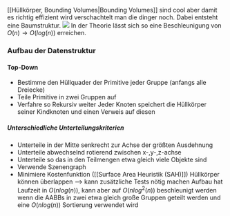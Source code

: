 [[Hüllkörper, Bounding Volumes|Bounding Volumes]] sind cool aber damit es richtig effizient wird verschachtelt man die dinger noch. Dabei entsteht eine Baumstruktur.
![](BVH.png)
In der Theorie lässt sich so eine Beschleunigung von $O(n) \rightarrow O(log(n))$  erreichen.

### Aufbau der Datenstruktur
#### Top-Down
- Bestimme den Hüllquader der Primitive jeder Gruppe (anfangs alle Dreiecke)
- Teile Primitive in zwei Gruppen auf
- Verfahre so Rekursiv weiter
Jeder Knoten speichert die Hüllkörper seiner Kindknoten und einen Verweis auf diesen
##### Unterschiedliche Unterteilungskriterien
- Unterteile in der Mitte senkrecht zur Achse der größten Ausdehnung
- Unterteile abwechselnd rotierend zwischen x-,y-,z-achse
- Unterteile so das in den Teilmengen etwa gleich viele Objekte sind
- Verwende Szenengraph
- Minimiere Kostenfunktion ([[Surface Area Heuristik (SAH)]])
Hüllkörper können überlappen --> kann zusätzliche Tests nötig machen
Aufbau hat Laufzeit in $O(n log(n))$, kann aber auf $O(nlog^2(n))$ beschleunigt werden wenn die AABBs in zwei etwa gleich große Gruppen geteilt werden und eine $O(nlog(n))$ Sortierung verwendet wird


